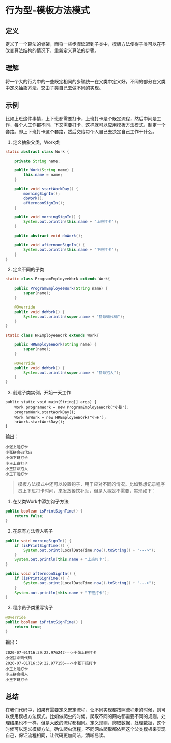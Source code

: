 # 行为型-模板方法模式

## 定义
定义了一个算法的骨架，而将一些步骤延迟到子类中，模版方法使得子类可以在不改变算法结构的情况下，重新定义算法的步骤。

## 理解
将一个大的行为中的一些既定相同的步骤统一在父类中定义好，不同的部分在父类中定义抽象方法，交由子类自己去做不同的实现。

## 示例
比如上班这件事情，上下班都需要打卡，上班打卡是个既定流程，然后中间是工作，每个人工作都不同，下又需要打卡，这样就可以应用模板方法模式，制定一个套路。即上下班打卡这个套路，然后交给每个人自己去决定自己工作干什么。

1. 定义抽象父类，Work类
```JAVA
static abstract class Work {

    private String name;

    public Work(String name) {
        this.name = name;
    }

    public void startWorkDay() {
        morningSignIn();
        doWork();
        afternoonSignIn();
    }

    public void morningSignIn() {
        System.out.println(this.name + "上班打卡");
    }

    public abstract void doWork();

    public void afternoonSignIn() {
        System.out.println(this.name + "下班打卡");
    }
}
```

2. 定义不同的子类
```JAVA
static class ProgramEmployeeWork extends Work{

    public ProgramEmployeeWork(String name) {
        super(name);
    }

    @Override
    public void doWork() {
        System.out.println(super.name + "拼命码代码");
    }
}

static class HREmployeeWork extends Work{

    public HREmployeeWork(String name) {
        super(name);
    }

    @Override
    public void doWork() {
        System.out.println(super.name + "拼命招人");
    }
}
```

3. 创建子类实例，开始一天工作
```
public static void main(String[] args) {
    Work programWork = new ProgramEmployeeWork("小张");
    programWork.startWorkDay();
    Work hrWork = new HREmployeeWork("小王");
    hrWork.startWorkDay();
}
```

输出：
```
小张上班打卡
小张拼命码代码
小张下班打卡
小王上班打卡
小王拼命招人
小王下班打卡
```

>模板方法模式中还可以设置钩子，用于应对不同的情况。比如我想记录程序员上下班打卡时间，来发放餐饮补助，但是人事就不需要，实现如下：

1. 在父类Work中添加钩子方法
```JAVA
public boolean isPrintSignTime() {
    return false;
}
```

2. 在原有方法嵌入钩子
```JAVA
public void morningSignIn() {
    if (isPrintSignTime()) {
        System.out.print(LocalDateTime.now().toString() + "--->");
    }
    System.out.println(this.name + "上班打卡");
}

public void afternoonSignIn() {
    if (isPrintSignTime()) {
        System.out.print(LocalDateTime.now().toString() + "--->");
    }
    System.out.println(this.name + "下班打卡");
}
```

3. 程序员子类重写钩子
```JAVA
@Override
public boolean isPrintSignTime() {
    return true;
}
```

输出：
```
2020-07-01T16:39:22.976242--->小张上班打卡
小张拼命码代码
2020-07-01T16:39:22.977156--->小张下班打卡
小王上班打卡
小王拼命招人
小王下班打卡
```

## 总结
在我们代码中，如果有需要定义既定流程，让不同实现都按照流程走的时候，则可以使用模板方法模式。比如做爬虫的时候，爬取不同的网站都需要不同的规则，处理结果也不一样，但是大致的流程都相同。定义规则，爬取数据，处理数据，这个时候可以定义模板方法，确认爬虫流程，不同网站爬取都依照这个父类模板来实现自己，保证流程相同，让代码更加简洁，清晰易读。

<!-- 
## END
**作者**: Borg

**创建时间**: 未记录

**最后更新时间**: 2020-07-08 10:15 周三 -->